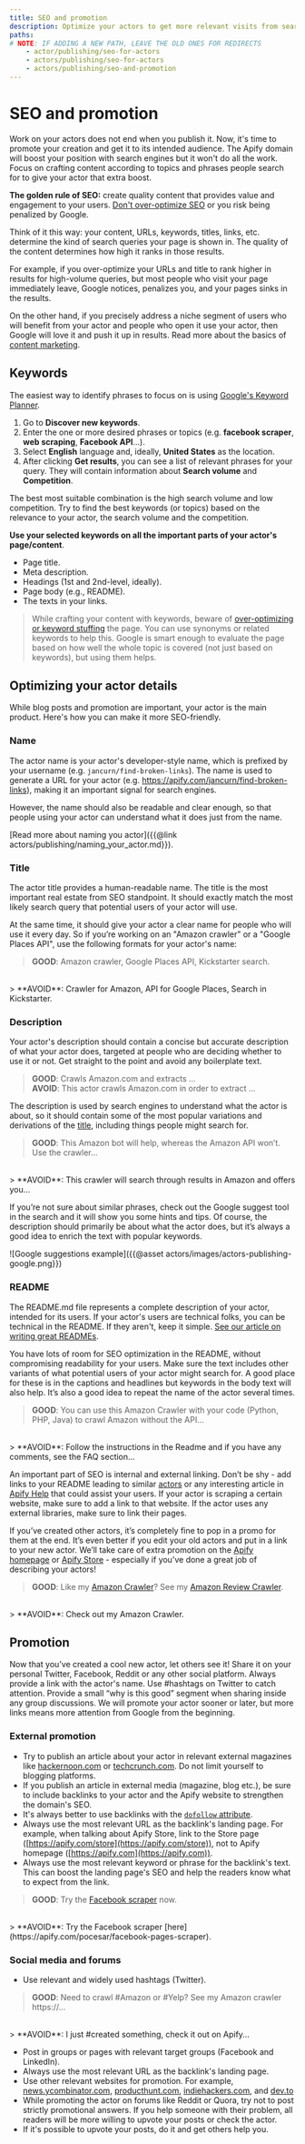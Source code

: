 ```yaml
---
title: SEO and promotion
description: Optimize your actors to get more relevant visits from search engines like Google. Set search engine-friendly parameters and share your actor with the world.
paths:
# NOTE: IF ADDING A NEW PATH, LEAVE THE OLD ONES FOR REDIRECTS
    - actor/publishing/seo-for-actors
    - actors/publishing/seo-for-actors
    - actors/publishing/seo-and-promotion
---
```


# SEO and promotion

Work on your actors does not end when you publish it. Now, it's time to promote your creation and get it to its intended audience. The Apify domain will boost your position with search engines but it won't do all the work. Focus on crafting content according to topics and phrases people search for to give your actor that extra boost.

**The golden rule of SEO:** create quality content that provides value and engagement to your users. [Don't over-optimize SEO](https://seo-hacker.com/over-optimization-penalty/) or you risk being penalized by Google.

Think of it this way: your content, URLs, keywords, titles, links, etc. determine the kind of search queries your page is shown in. The quality of the content determines how high it ranks in those results.

For example, if you over-optimize your URLs and title to rank higher in results for high-volume queries, but most people who visit your page immediately leave, Google notices, penalizes you, and your pages sinks in the results.

On the other hand, if you precisely address a niche segment of users who will benefit from your actor and people who open it use your actor, then Google will love it and push it up in results. Read more about the basics of [content marketing](https://techcrunch.com/2019/04/13/how-do-startups-actually-get-their-content-marketing-to-work/).

## Keywords

The easiest way to identify phrases to focus on is using [Google's Keyword Planner](https://ads.google.com/aw/keywordplanner/home).

1. Go to **Discover new keywords**.
2. Enter the one or more desired phrases or topics (e.g. **facebook scraper**, **web scraping**, **Facebook API**...).
3. Select **English** language and, ideally, **United States** as the location.
4. After clicking **Get results**, you can see a list of relevant phrases for your query. They will contain information about **Search volume** and **Competition**.

The best most suitable combination is the high search volume and low competition. Try to find the best keywords (or topics) based on the relevance to your actor, the search volume and the competition.

**Use your selected keywords on all the important parts of your actor's page/content**.

- Page title.
- Meta description.
- Headings (1st and 2nd-level, ideally).
- Page body (e.g., README).
- The texts in your links.

> While crafting your content with keywords, beware of [over-optimizing or keyword stuffing](https://www.notion.so/apify/Public-actor-Guide-7c2ef51d4c9846afa33567dc516cabfa#e53d4d0489964a448a0405fb172cda14) the page. You can use synonyms or related keywords to help this. Google is smart enough to evaluate the page based on how well the whole topic is covered (not just based on keywords), but using them helps.

## Optimizing your actor details

While blog posts and promotion are important, your actor is the main product. Here's how you can make it more SEO-friendly.

### Name

The actor name is your actor's developer-style name, which is prefixed by your username (e.g. `jancurn/find-broken-links`). The name is used to generate a URL for your actor (e.g. <https://apify.com/jancurn/find-broken-links>), making it an important signal for search engines.

However, the name should also be readable and clear enough, so that people using your actor can understand what it does just from the name.

[Read more about naming you actor]({{@link actors/publishing/naming_your_actor.md}}).

### Title

The actor title provides a human-readable name. The title is the most important real estate from SEO standpoint. It should exactly match the most likely search query that potential users of your actor will use.

At the same time, it should give your actor a clear name for people who will use it every day. So if you’re working on an "Amazon crawler" or a "Google Places API", use the following formats for your actor's name:

> **GOOD**: Amazon crawler, Google Places API, Kickstarter search.
<br/>
> **AVOID**: Crawler for Amazon, API for Google Places, Search in Kickstarter.

### Description

Your actor's description should contain a concise but accurate description of what your actor does, targeted at people who are deciding whether to use it or not. Get straight to the point and avoid any boilerplate text.

> **GOOD**: Crawls Amazon.com and extracts ... <br/>
> **AVOID**: This actor crawls Amazon.com in order to extract ...

The description is used by search engines to understand what the actor is about, so it should contain some of the most popular variations and derivations of the [title](#title), including things people might search for.

> **GOOD**: This Amazon bot will help, whereas the Amazon API won’t. Use the crawler...
<br/>
> **AVOID**: This crawler will search through results in Amazon and offers you...

If you’re not sure about similar phrases, check out the Google suggest tool in the search and it will show you some hints and tips. Of course, the description should primarily be about what the actor does, but it’s always a good idea to enrich the text with popular keywords.

![Google suggestions example]({{@asset actors/images/actors-publishing-google.png}})

### README

The README․md file represents a complete description of your actor, intended for its users. If your actor's users are technical folks, you can be technical in the README. If they aren't, keep it simple. [See our article on writing great READMEs](https://help.apify.com/en/articles/2912548-how-to-write-great-readme-for-your-actors).

You have lots of room for SEO optimization in the README, without compromising readability for your users. Make sure the text includes other variants of what potential users of your actor might search for. A good place for these is in the captions and headlines but keywords in the body text will also help. It’s also a good idea to repeat the name of the actor several times.

> **GOOD**: You can use this Amazon Crawler with your code (Python, PHP, Java) to crawl Amazon without the API...
<br/>
> **AVOID**: Follow the instructions in the Readme and if you have any comments, see the FAQ section...

An important part of SEO is internal and external linking. Don’t be shy -  add links to your README leading to similar [actors](https://apify.com/store) or any interesting article in [Apify Help](https://help.apify.com/) that could assist your users. If your actor is scraping a certain website, make sure to add a link to that website. If the actor uses any external libraries, make sure to link their pages.

If you’ve created other actors, it’s completely fine to pop in a promo for them at the end. It’s even better if you edit your old actors and put in a link to your new actor. We’ll take care of extra promotion on the [Apify homepage](https://apify.com/) or [Apify Store](https://apify.com/store) - especially if you’ve done a great job of describing your actors!

> **GOOD**: Like my <a href="#">Amazon Crawler</a>? See my <a href="#">Amazon Review Crawler</a>.
<br/>
> **AVOID**: Check out my Amazon Crawler.

## Promotion

Now that you’ve created a cool new actor, let others see it! Share it on your personal Twitter, Facebook, Reddit or any other social platform. Always provide a link with the actor's name. Use #hashtags on Twitter to catch attention. Provide a small “why is this good” segment when sharing inside any group discussions. We will promote your actor sooner or later, but more links means more attention from Google from the beginning.

### External promotion

- Try to publish an article about your actor in relevant external magazines like [hackernoon.com](https://hackernoon.com/) or [techcrunch.com](https://techcrunch.com/). Do not limit yourself to blogging platforms.
- If you publish an article in external media (magazine, blog etc.), be sure to include backlinks to your actor and the Apify website to strengthen the domain's SEO.
- It's always better to use backlinks with the [`dofollow` attribute](https://raventools.com/marketing-glossary/dofollow-link/).
- Always use the most relevant URL as the backlink's landing page. For example, when talking about Apify Store, link to the Store page ([https://apify.com/store](https://apify.com/store)), not to Apify homepage ([https://apify.com](https://apify.com)).
- Always use the most relevant keyword or phrase for the backlink's text. This can boost the landing page's SEO and help the readers know what to expect from the link.

> **GOOD**: Try the [Facebook scraper](https://apify.com/pocesar/facebook-pages-scraper) now.
<br/>
> **AVOID**: Try the Facebook scraper [here](https://apify.com/pocesar/facebook-pages-scraper).

### Social media and forums

- Use relevant and widely used hashtags (Twitter).

> **GOOD**: Need to crawl #Amazon or #Yelp? See my Amazon crawler https://...
<br/>
> **AVOID**: I just #created something, check it out on Apify...

- Post in groups or pages with relevant target groups (Facebook and LinkedIn).
- Always use the most relevant URL as the backlink's landing page.
- Use other relevant websites for promotion. For example,  [news.ycombinator.com](https://news.ycombinator.com/), [producthunt.com](https://www.producthunt.com/), [indiehackers.com](https://www.indiehackers.com/), and [dev.to](https://dev.to/)
- While promoting the actor on forums like Reddit or Quora, try not to post strictly promotional answers. If you help someone with their problem, all readers will be more willing to upvote your posts or check the actor.
- If it's possible to upvote your posts, do it and get others help you.
